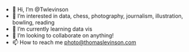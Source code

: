 - 👋 Hi, I’m @Twlevinson
- 👀 I’m interested in data, chess, photography, journalism, illustration, bowling, reading
- 🌱 I’m currently learning data vis
- 💞️ I’m looking to collaborate on anything!
- 📫 How to reach me photo@thomaslevinson.com

<!---
Twlevinson/Twlevinson is a ✨ special ✨ repository because its `README.md` (this file) appears on your GitHub profile.
You can click the Preview link to take a look at your changes.
--->
